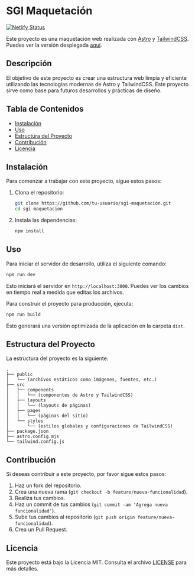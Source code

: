 # SGI Maquetación

[![Netlify Status](https://api.netlify.com/api/v1/badges/your-badge-id/deploy-status)](https://app.netlify.com/sites/sgi-maquetacion/deploys)

Este proyecto es una maquetación web realizada con [Astro](https://astro.build/) y [TailwindCSS](https://tailwindcss.com/). Puedes ver la versión desplegada [aquí](https://sgi-maquetacion.netlify.app/).

## Descripción

El objetivo de este proyecto es crear una estructura web limpia y eficiente utilizando las tecnologías modernas de Astro y TailwindCSS. Este proyecto sirve como base para futuros desarrollos y prácticas de diseño.

## Tabla de Contenidos

- [Instalación](#instalación)
- [Uso](#uso)
- [Estructura del Proyecto](#estructura-del-proyecto)
- [Contribución](#contribución)
- [Licencia](#licencia)

## Instalación

Para comenzar a trabajar con este proyecto, sigue estos pasos:

1. Clona el repositorio:

    ```bash
    git clone https://github.com/tu-usuario/sgi-maquetacion.git
    cd sgi-maquetacion
    ```

2. Instala las dependencias:

    ```bash
    npm install
    ```

## Uso

Para iniciar el servidor de desarrollo, utiliza el siguiente comando:

```bash
npm run dev
```

Esto iniciará el servidor en `http://localhost:3000`. Puedes ver los cambios en tiempo real a medida que editas los archivos.

Para construir el proyecto para producción, ejecuta:

```bash
npm run build
```

Esto generará una versión optimizada de la aplicación en la carpeta `dist`.

## Estructura del Proyecto

La estructura del proyecto es la siguiente:

```
.
├── public
│   └── (archivos estáticos como imágenes, fuentes, etc.)
├── src
│   ├── components
│   │   └── (componentes de Astro y TailwindCSS)
│   ├── layouts
│   │   └── (layouts de páginas)
│   ├── pages
│   │   └── (páginas del sitio)
│   └── styles
│       └── (estilos globales y configuraciones de TailwindCSS)
├── package.json
├── astro.config.mjs
└── tailwind.config.js
```

## Contribución

Si deseas contribuir a este proyecto, por favor sigue estos pasos:

1. Haz un fork del repositorio.
2. Crea una nueva rama (`git checkout -b feature/nueva-funcionalidad`).
3. Realiza tus cambios.
4. Haz un commit de tus cambios (`git commit -am 'Agrega nueva funcionalidad'`).
5. Sube tus cambios al repositorio (`git push origin feature/nueva-funcionalidad`).
6. Crea un Pull Request.

## Licencia

Este proyecto está bajo la Licencia MIT. Consulta el archivo [LICENSE](LICENSE) para más detalles.

